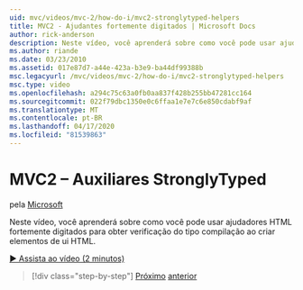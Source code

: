 ```yaml
---
uid: mvc/videos/mvc-2/how-do-i/mvc2-stronglytyped-helpers
title: MVC2 - Ajudantes fortemente digitados | Microsoft Docs
author: rick-anderson
description: Neste vídeo, você aprenderá sobre como você pode usar ajudadores HTML fortemente digitados para obter verificação do tipo compilação ao criar elementos de ui HTML.
ms.author: riande
ms.date: 03/23/2010
ms.assetid: 017e87d7-a44e-423a-b3e9-ba44df99388b
msc.legacyurl: /mvc/videos/mvc-2/how-do-i/mvc2-stronglytyped-helpers
msc.type: video
ms.openlocfilehash: a294c75c63a0fb0aa837f428b255bb47281cc164
ms.sourcegitcommit: 022f79dbc1350e0c6ffaa1e7e7c6e850cdabf9af
ms.translationtype: MT
ms.contentlocale: pt-BR
ms.lasthandoff: 04/17/2020
ms.locfileid: "81539863"
---
```

# <a name="mvc2---stronglytyped-helpers"></a>MVC2 – Auxiliares StronglyTyped

pela [Microsoft](https://github.com/microsoft)

Neste vídeo, você aprenderá sobre como você pode usar ajudadores HTML fortemente digitados para obter verificação do tipo compilação ao criar elementos de ui HTML.

[&#9654; Assista ao vídeo (2 minutos)](https://channel9.msdn.com/Blogs/ASP-NET-Site-Videos/mvc2-stronglytyped-helpers)

> [!div class="step-by-step"]
> [Próximo](mvc2-html-encoding.md)
> [anterior](mvc2-model-validation.md)
